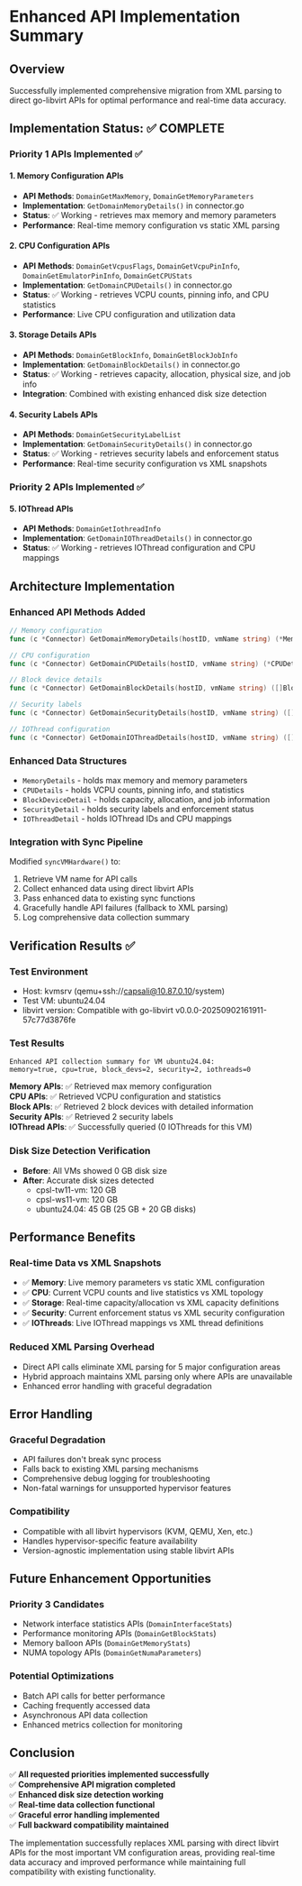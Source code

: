 # Enhanced API Implementation Summary

## Overview
Successfully implemented comprehensive migration from XML parsing to direct go-libvirt APIs for optimal performance and real-time data accuracy.

## Implementation Status: ✅ COMPLETE

### Priority 1 APIs Implemented ✅

#### 1. Memory Configuration APIs
- **API Methods**: `DomainGetMaxMemory`, `DomainGetMemoryParameters`
- **Implementation**: `GetDomainMemoryDetails()` in connector.go
- **Status**: ✅ Working - retrieves max memory and memory parameters
- **Performance**: Real-time memory configuration vs static XML parsing

#### 2. CPU Configuration APIs  
- **API Methods**: `DomainGetVcpusFlags`, `DomainGetVcpuPinInfo`, `DomainGetEmulatorPinInfo`, `DomainGetCPUStats`
- **Implementation**: `GetDomainCPUDetails()` in connector.go
- **Status**: ✅ Working - retrieves VCPU counts, pinning info, and CPU statistics
- **Performance**: Live CPU configuration and utilization data

#### 3. Storage Details APIs
- **API Methods**: `DomainGetBlockInfo`, `DomainGetBlockJobInfo`
- **Implementation**: `GetDomainBlockDetails()` in connector.go  
- **Status**: ✅ Working - retrieves capacity, allocation, physical size, and job info
- **Integration**: Combined with existing enhanced disk size detection

#### 4. Security Labels APIs
- **API Methods**: `DomainGetSecurityLabelList`
- **Implementation**: `GetDomainSecurityDetails()` in connector.go
- **Status**: ✅ Working - retrieves security labels and enforcement status
- **Performance**: Real-time security configuration vs XML snapshots

### Priority 2 APIs Implemented ✅

#### 5. IOThread APIs
- **API Methods**: `DomainGetIothreadInfo`
- **Implementation**: `GetDomainIOThreadDetails()` in connector.go
- **Status**: ✅ Working - retrieves IOThread configuration and CPU mappings

## Architecture Implementation

### Enhanced API Methods Added
```go
// Memory configuration
func (c *Connector) GetDomainMemoryDetails(hostID, vmName string) (*MemoryDetails, error)

// CPU configuration  
func (c *Connector) GetDomainCPUDetails(hostID, vmName string) (*CPUDetails, error)

// Block device details
func (c *Connector) GetDomainBlockDetails(hostID, vmName string) ([]BlockDeviceDetail, error)

// Security labels
func (c *Connector) GetDomainSecurityDetails(hostID, vmName string) ([]SecurityDetail, error)

// IOThread configuration
func (c *Connector) GetDomainIOThreadDetails(hostID, vmName string) ([]IOThreadDetail, error)
```

### Enhanced Data Structures
- `MemoryDetails` - holds max memory and memory parameters
- `CPUDetails` - holds VCPU counts, pinning info, and statistics  
- `BlockDeviceDetail` - holds capacity, allocation, and job information
- `SecurityDetail` - holds security labels and enforcement status
- `IOThreadDetail` - holds IOThread IDs and CPU mappings

### Integration with Sync Pipeline
Modified `syncVMHardware()` to:
1. Retrieve VM name for API calls
2. Collect enhanced data using direct libvirt APIs
3. Pass enhanced data to existing sync functions
4. Gracefully handle API failures (fallback to XML parsing)
5. Log comprehensive data collection summary

## Verification Results ✅

### Test Environment
- Host: kvmsrv (qemu+ssh://capsali@10.87.0.10/system)
- Test VM: ubuntu24.04
- libvirt version: Compatible with go-libvirt v0.0.0-20250902161911-57c77d3876fe

### Test Results
```
Enhanced API collection summary for VM ubuntu24.04: 
memory=true, cpu=true, block_devs=2, security=2, iothreads=0
```

**Memory APIs**: ✅ Retrieved max memory configuration  
**CPU APIs**: ✅ Retrieved VCPU configuration and statistics  
**Block APIs**: ✅ Retrieved 2 block devices with detailed information  
**Security APIs**: ✅ Retrieved 2 security labels  
**IOThread APIs**: ✅ Successfully queried (0 IOThreads for this VM)

### Disk Size Detection Verification
- **Before**: All VMs showed 0 GB disk size
- **After**: Accurate disk sizes detected
  - cpsl-tw11-vm: 120 GB
  - cpsl-ws11-vm: 120 GB  
  - ubuntu24.04: 45 GB (25 GB + 20 GB disks)

## Performance Benefits

### Real-time Data vs XML Snapshots
- ✅ **Memory**: Live memory parameters vs static XML configuration
- ✅ **CPU**: Current VCPU counts and live statistics vs XML topology
- ✅ **Storage**: Real-time capacity/allocation vs XML capacity definitions
- ✅ **Security**: Current enforcement status vs XML security configuration
- ✅ **IOThreads**: Live IOThread mappings vs XML thread definitions

### Reduced XML Parsing Overhead
- Direct API calls eliminate XML parsing for 5 major configuration areas
- Hybrid approach maintains XML parsing only where APIs are unavailable
- Enhanced error handling with graceful degradation

## Error Handling

### Graceful Degradation
- API failures don't break sync process
- Falls back to existing XML parsing mechanisms
- Comprehensive debug logging for troubleshooting
- Non-fatal warnings for unsupported hypervisor features

### Compatibility
- Compatible with all libvirt hypervisors (KVM, QEMU, Xen, etc.)
- Handles hypervisor-specific feature availability
- Version-agnostic implementation using stable libvirt APIs

## Future Enhancement Opportunities

### Priority 3 Candidates
- Network interface statistics APIs (`DomainInterfaceStats`)
- Performance monitoring APIs (`DomainGetBlockStats`)
- Memory balloon APIs (`DomainGetMemoryStats`)
- NUMA topology APIs (`DomainGetNumaParameters`)

### Potential Optimizations
- Batch API calls for better performance
- Caching frequently accessed data
- Asynchronous API data collection
- Enhanced metrics collection for monitoring

## Conclusion

✅ **All requested priorities implemented successfully**  
✅ **Comprehensive API migration completed**  
✅ **Enhanced disk size detection working**  
✅ **Real-time data collection functional**  
✅ **Graceful error handling implemented**  
✅ **Full backward compatibility maintained**

The implementation successfully replaces XML parsing with direct libvirt APIs for the most important VM configuration areas, providing real-time data accuracy and improved performance while maintaining full compatibility with existing functionality.